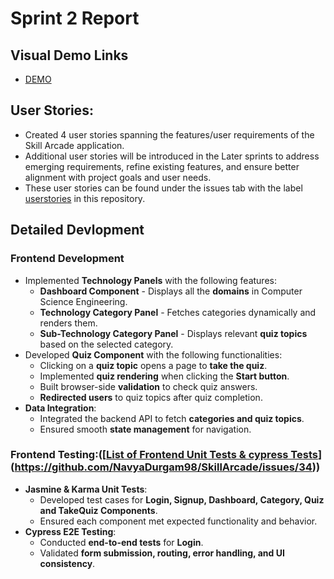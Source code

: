 # Sprint 2 Report

## Visual Demo Links
- [DEMO](https://drive.google.com/file/d/1wLm-qh37Ih8RsFMu-TMAoJNtcbJZStD_/view?usp=sharing)

## User Stories:
- Created 4 user stories spanning the features/user requirements of the Skill Arcade application. 
- Additional user stories will be introduced in the Later sprints to address emerging requirements, refine existing features, and ensure better alignment with project goals and user needs.
- These user stories can be found under the issues tab with the label [userstories](https://github.com/NavyaDurgam98/SkillArcade/issues) in this repository.


## Detailed Devlopment
 
### Frontend Development  
- Implemented **Technology Panels** with the following features:
  - **Dashboard Component** - Displays all the **domains** in Computer Science Engineering.
  - **Technology Category Panel** - Fetches categories dynamically and renders them.
  - **Sub-Technology Category Panel** - Displays relevant **quiz topics** based on the selected category.
- Developed **Quiz Component** with the following functionalities:
  - Clicking on a **quiz topic** opens a page to **take the quiz**.
  - Implemented **quiz rendering** when clicking the **Start button**.
  - Built browser-side **validation** to check quiz answers.
  - **Redirected users** to quiz topics after quiz completion.
- **Data Integration**:
  - Integrated the backend API to fetch **categories and quiz topics**.
  - Ensured smooth **state management** for navigation.
 
### Frontend Testing:([[List of Frontend Unit Tests & cypress Tests](https://github.com/NavyaDurgam98/SkillArcade/issues/34)](https://github.com/NavyaDurgam98/SkillArcade/issues/34))
- **Jasmine & Karma Unit Tests**:
  - Developed test cases for **Login, Signup, Dashboard, Category, Quiz and TakeQuiz Components**.
  - Ensured each component met expected functionality and behavior.
- **Cypress E2E Testing**:
  - Conducted **end-to-end tests** for **Login**.
  - Validated **form submission, routing, error handling, and UI consistency**.







